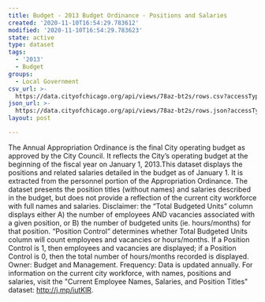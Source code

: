 ```yaml
---
title: Budget - 2013 Budget Ordinance - Positions and Salaries
created: '2020-11-10T16:54:29.783612'
modified: '2020-11-10T16:54:29.783623'
state: active
type: dataset
tags:
  - '2013'
  - Budget
groups:
  - Local Government
csv_url: >-
  https://data.cityofchicago.org/api/views/78az-bt2s/rows.csv?accessType=DOWNLOAD
json_url: >-
  https://data.cityofchicago.org/api/views/78az-bt2s/rows.json?accessType=DOWNLOAD
layout: post

---
```

The Annual Appropriation Ordinance is the final City operating budget as approved by the City Council. It reflects the City’s operating budget at the beginning of the fiscal year on January 1, 2013.This dataset displays the positions and related salaries detailed in the budget as of January 1. It is extracted from the personnel portion of the Appropriation Ordinance. The dataset presents the position titles (without names) and salaries described in the budget, but does not provide a reflection of the current city workforce with full names and salaries. Disclaimer: the “Total Budgeted Units” column displays either A) the number of employees AND vacancies associated with a given position, or B) the number of budgeted units (ie. hours/months) for that position. “Position Control” determines whether Total Budgeted Units column will count employees and vacancies or hours/months. If a Position Control is 1, then employees and vacancies are displayed; if a Position Control is 0, then the total number of hours/months recorded is displayed. Owner: Budget and Management. Frequency: Data is updated annually. For information on the current city workforce, with names, positions and salaries, visit the "Current Employee Names, Salaries, and Position Titles" dataset: http://j.mp/iutKlR.

